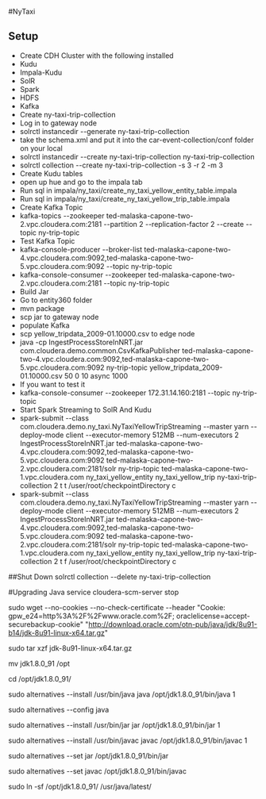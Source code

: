 
#NyTaxi
## Setup 
- Create CDH Cluster with the following installed
 - Kudu
 - Impala-Kudu
 - SolR
 - Spark
 - HDFS
 - Kafka
- Create ny-taxi-trip-collection
 - Log in to gateway node
 - solrctl instancedir --generate ny-taxi-trip-collection
 - take the schema.xml and put it into the car-event-collection/conf folder on your local
 - solrctl instancedir --create ny-taxi-trip-collection ny-taxi-trip-collection
 - solrctl collection --create ny-taxi-trip-collection -s 3 -r 2 -m 3
- Create Kudu tables
 - open up hue and go to the impala tab
 - Run sql in impala/ny_taxi/create_ny_taxi_yellow_entity_table.impala
 - Run sql in impala/ny_taxi/create_ny_taxi_yellow_trip_table.impala
- Create Kafka Topic
 - kafka-topics --zookeeper ted-malaska-capone-two-2.vpc.cloudera.com:2181 --partition 2 --replication-factor 2  --create --topic ny-trip-topic
- Test Kafka Topic
 - kafka-console-producer --broker-list ted-malaska-capone-two-4.vpc.cloudera.com:9092,ted-malaska-capone-two-5.vpc.cloudera.com:9092 --topic ny-trip-topic
 - kafka-console-consumer --zookeeper ted-malaska-capone-two-2.vpc.cloudera.com:2181 --topic ny-trip-topic
- Build Jar
 - Go to entity360 folder
 - mvn package
 - scp jar to gateway node
- populate Kafka
 - scp yellow_tripdata_2009-01.10000.csv to edge node
 - java -cp IngestProcessStoreInNRT.jar com.cloudera.demo.common.CsvKafkaPublisher ted-malaska-capone-two-4.vpc.cloudera.com:9092,ted-malaska-capone-two-5.vpc.cloudera.com:9092 ny-trip-topic yellow_tripdata_2009-01.10000.csv 50 0 10 async 1000
 - If you want to test it
  - kafka-console-consumer --zookeeper 172.31.14.160:2181 --topic ny-trip-topic
- Start Spark Streaming to SolR And Kudu
 - spark-submit --class com.cloudera.demo.ny_taxi.NyTaxiYellowTripStreaming --master yarn --deploy-mode client --executor-memory 512MB --num-executors 2 IngestProcessStoreInNRT.jar ted-malaska-capone-two-4.vpc.cloudera.com:9092,ted-malaska-capone-two-5.vpc.cloudera.com:9092 ted-malaska-capone-two-2.vpc.cloudera.com:2181/solr ny-trip-topic ted-malaska-capone-two-1.vpc.cloudera.com ny_taxi_yellow_entity ny_taxi_yellow_trip ny-taxi-trip-collection 2 t t /user/root/checkpointDirectory c
 - spark-submit --class com.cloudera.demo.ny_taxi.NyTaxiYellowTripStreaming --master yarn --deploy-mode client --executor-memory 512MB --num-executors 2 IngestProcessStoreInNRT.jar ted-malaska-capone-two-4.vpc.cloudera.com:9092,ted-malaska-capone-two-5.vpc.cloudera.com:9092 ted-malaska-capone-two-2.vpc.cloudera.com:2181/solr ny-trip-topic ted-malaska-capone-two-1.vpc.cloudera.com ny_taxi_yellow_entity ny_taxi_yellow_trip ny-taxi-trip-collection 2 t f /user/root/checkpointDirectory c

##Shut Down
solrctl collection --delete ny-taxi-trip-collection

#Upgrading Java
service cloudera-scm-server stop



sudo wget --no-cookies --no-check-certificate --header "Cookie: gpw_e24=http%3A%2F%2Fwww.oracle.com%2F; oraclelicense=accept-securebackup-cookie" "http://download.oracle.com/otn-pub/java/jdk/8u91-b14/jdk-8u91-linux-x64.tar.gz"

sudo tar xzf jdk-8u91-linux-x64.tar.gz

mv jdk1.8.0_91 /opt

cd /opt/jdk1.8.0_91/

sudo alternatives --install /usr/bin/java java /opt/jdk1.8.0_91/bin/java 1

sudo alternatives --config java

sudo alternatives --install /usr/bin/jar jar /opt/jdk1.8.0_91/bin/jar 1

sudo alternatives --install /usr/bin/javac javac /opt/jdk1.8.0_91/bin/javac 1

sudo alternatives --set jar /opt/jdk1.8.0_91/bin/jar

sudo alternatives --set javac /opt/jdk1.8.0_91/bin/javac

sudo ln -sf /opt/jdk1.8.0_91/ /usr/java/latest/


